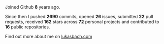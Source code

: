 Joined Github **8** years ago.

Since then I pushed **2690** commits, opened **26** issues, submitted **22** pull requests, received **162** stars across **72** personal projects and contributed to **16** public repositories.

Find out more about me on [lukasbach.com](https://lukasbach.com)
